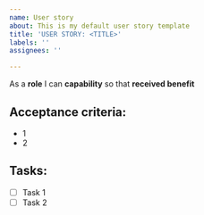 ```yaml
---
name: User story
about: This is my default user story template
title: 'USER STORY: <TITLE>'
labels: ''
assignees: ''

---
```


As a **role** I can **capability** so that **received benefit**

## Acceptance criteria:
* 1
* 2

## Tasks:
- [ ] Task 1
- [ ] Task 2
